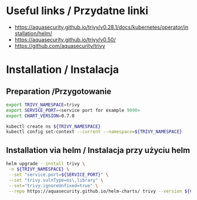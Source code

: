 # Useful links / Przydatne linki
- https://aquasecurity.github.io/trivy/v0.28.1/docs/kubernetes/operator/installation/helm/
- https://aquasecurity.github.io/trivy/v0.50/
- https://github.com/aquasecurity/trivy

# Installation / Instalacja
## Preparation /Przygotowanie

```bash
export TRIVY_NAMESPACE=trivy
export SERVICE_PORT=<service port for example 9090>
export CHART_VERSION=0.7.0

kubectl create ns ${TRIVY_NAMESPACE}
kubectl config set-context --current --namespace=${TRIVY_NAMESPACE}
```

## Installation via helm / Instalacja przy użyciu helm
```bash
helm upgrade --install trivy \
 -n ${TRIVY_NAMESPACE} \
 --set "service.port=${SERVICE_PORT}" \
 --set "trivy.vulnType=os\,library" \
 --set="trivy.ignoreUnfixed=true" \
 --repo https://aquasecurity.github.io/helm-charts/ trivy --version ${CHART_VERSION}
```
